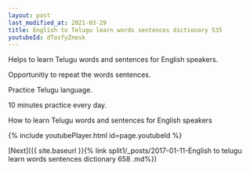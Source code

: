 ```yaml
---
layout: post
last_modified_at: 2021-03-29
title: English to Telugu learn words sentences dictionary 535 
youtubeId: dTosfyZnesk
---
```

 
 
Helps to learn Telugu words and sentences for English speakers.

Opportunitiy to repeat the words sentences. 

Practice Telugu language. 
 
10 minutes practice every day. 
 
How to learn Telugu words and sentences for English speakers 
 
{% include youtubePlayer.html id=page.youtubeId %}
 
 
[Next]({{ site.baseurl }}{% link  split1/_posts/2017-01-11-English to telugu learn words sentences dictionary 658 .md%})
 
